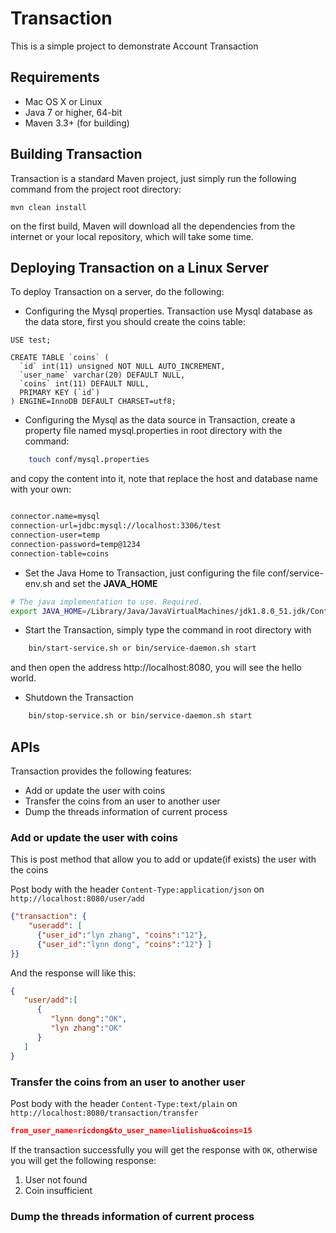 # Transaction

This is a simple project to demonstrate Account Transaction

## Requirements

*   Mac OS X or Linux
*   Java 7 or higher, 64-bit
*   Maven 3.3+ (for building)

## Building Transaction

Transaction is a standard Maven project, just simply run the following command from the project root directory:

    mvn clean install

on the first build, Maven will download all the dependencies from the internet or your local repository, which will take some time.

## Deploying Transaction on a Linux Server

To deploy Transaction on a server, do the following:

*   Configuring the Mysql properties. Transaction use Mysql database as the data store, first you should create the coins table:

```
USE test;

CREATE TABLE `coins` (
  `id` int(11) unsigned NOT NULL AUTO_INCREMENT,
  `user_name` varchar(20) DEFAULT NULL,
  `coins` int(11) DEFAULT NULL,
  PRIMARY KEY (`id`)
) ENGINE=InnoDB DEFAULT CHARSET=utf8;

```

*   Configuring the Mysql as the data source in Transaction, create a property file named mysql.properties in root directory with the command:

```sh  
    touch conf/mysql.properties
``` 

and copy the content into it, note that replace the host and database name with your own: 

```sh

connector.name=mysql
connection-url=jdbc:mysql://localhost:3306/test
connection-user=temp
connection-password=temp@1234
connection-table=coins

```

*   Set the Java Home to Transaction, just configuring the file conf/service-env.sh and set the __JAVA_HOME__ 

```sh  
# The java implementation to use. Required. 
export JAVA_HOME=/Library/Java/JavaVirtualMachines/jdk1.8.0_51.jdk/Contents/Home
```

*   Start the Transaction, simply type the command in root directory with 

```sh  
    bin/start-service.sh or bin/service-daemon.sh start 
```  
and then open the address http://localhost:8080, you will see the hello world. 

*   Shutdown the Transaction

```sh
    bin/stop-service.sh or bin/service-daemon.sh start 
```

## APIs 

Transaction provides the following features:  
- Add or update the user with coins 
- Transfer the coins from an user to another user 
- Dump the threads information of current process

### Add or update the user with coins

This is post method that allow you to add or update(if exists) the user with the coins

Post body with the header `Content-Type:application/json` on `http://localhost:8080/user/add`
```json  
{"transaction": {
    "useradd": [
      {"user_id":"lyn zhang", "coins":"12"},
      {"user_id":"lynn dong", "coins":"12"} ]
}}
```
And the response will like this:

```json  
{  
   "user/add":[  
      {  
         "lynn dong":"OK",
         "lyn zhang":"OK"
      }
   ]
}
```

### Transfer the coins from an user to another user 

Post body with the header `Content-Type:text/plain` on `http://localhost:8080/transaction/transfer`
```json  
from_user_name=ricdong&to_user_name=liulishuo&coins=15 
```
If the transaction successfully you will get the response with `OK`, otherwise you will get the following response:

1. User not found 
2. Coin insufficient 

### Dump the threads information of current process 

